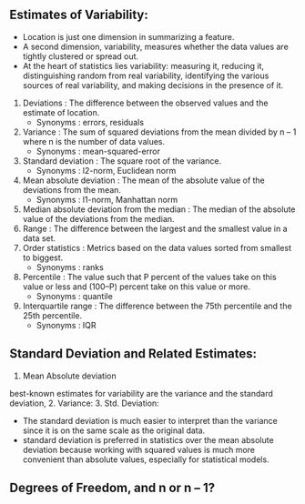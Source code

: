 ## Estimates of Variability:

- Location is just one dimension in summarizing a feature. 
- A second dimension, variability, measures whether the data values are tightly clustered or spread out. 
- At the heart of statistics lies variability: measuring it, reducing it, distinguishing random from real variability, 
identifying the various sources of real variability, and making decisions in the presence of it.


1. Deviations : The difference between the observed values and the estimate of location.
   - Synonyms : errors, residuals
2. Variance : The sum of squared deviations from the mean divided by n – 1 where n is the number of data values.
   - Synonyms : mean-squared-error
3. Standard deviation : The square root of the variance.
   - Synonyms : l2-norm, Euclidean norm
4. Mean absolute deviation : The mean of the absolute value of the deviations from the mean.
   - Synonyms : l1-norm, Manhattan norm
5. Median absolute deviation from the median : The median of the absolute value of the deviations from the median.
6. Range : The difference between the largest and the smallest value in a data set.
7. Order statistics : Metrics based on the data values sorted from smallest to biggest.
   - Synonyms : ranks
8. Percentile : The value such that P percent of the values take on this value or less and (100–P) percent take on this value or more.
   - Synonyms : quantile
9. Interquartile range : The difference between the 75th percentile and the 25th percentile.
   - Synonyms : IQR

## Standard Deviation and Related Estimates:

1. Mean Absolute deviation

best-known estimates for variability are the variance and the standard deviation, 
2. Variance:
3. Std. Deviation: 
   - The standard deviation is much easier to interpret than the variance since it is on the same scale as the original data. 
   - standard deviation is preferred in statistics over the mean absolute deviation because working with squared values is 
   much more convenient than absolute values, especially for statistical models.
   
   
 ## Degrees of Freedom, and n or n – 1?
